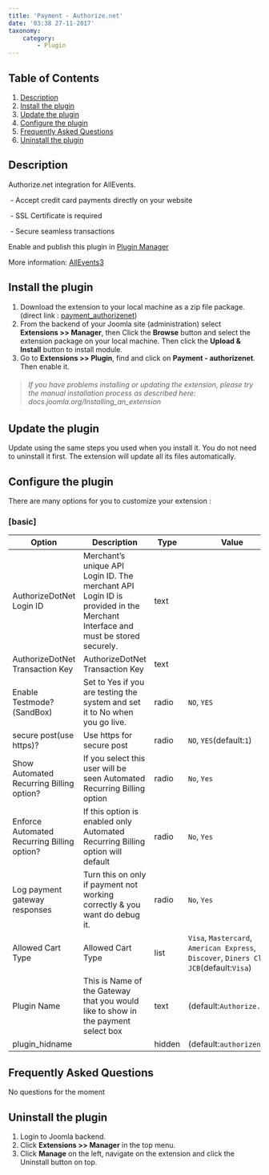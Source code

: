 ```yaml
---
title: 'Payment - Authorize.net'
date: '03:38 27-11-2017'
taxonomy:
    category:
        - Plugin
---
```


## Table of Contents
1. [Description](#description)
2. [Install the plugin](#install-the-plugin)
3. [Update the plugin](#update-the-plugin)
4. [Configure the plugin](#configure-the-plugin)
5. [Frequently Asked Questions](#frequently-asked-questions)
6. [Uninstall the plugin](#uninstall-the-plugin)
	
## Description
<div class="alert alert-info left" style="text-align: left;"><p>Authorize.net integration for AllEvents.</p><p>&nbsp;-&nbsp;Accept credit card payments directly on your website</p><p>&nbsp;-&nbsp;SSL Certificate is required</p><p>&nbsp;-&nbsp;Secure seamless transactions</p><p>Enable and publish this plugin in <a style="text-decoration: underline" href="index.php?option=com_plugins">Plugin Manager</a></p><p>More information: <a style="text-decoration: underline" href="http://www.allevents3.com/" target="_blank" >AllEvents3</a></p></div>

## Install the plugin
1. Download the extension to your local machine as a zip file package.  (direct link : [payment_authorizenet](https://www.allevents3.com/en/joomla-extensions/addons/payment_authorizenet))
2. From the backend of your Joomla site (administration) select **Extensions >> Manager**, then Click the <b>Browse</b> button and select the extension package on your local machine. Then click the **Upload & Install** button to install module.
3. Go to **Extensions >> Plugin**, find and click on **Payment - authorizenet**. Then enable it.

> ###### If you have problems installing or updating the extension, please try the manual installation process as described here: docs.joomla.org/Installing_an_extension

## Update the plugin
Update using the same steps you used when you install it. You do not need to uninstall it first. The extension will update all its files automatically.

## Configure the plugin
There are many options for you to customize your extension :
### [basic]
             
| Option | Description | Type | Value |
| ------ | ----------- | ---- | ----- |
|  AuthorizeDotNet Login ID | Merchant’s unique API Login ID. The merchant API Login ID is provided in the Merchant Interface and must be stored securely. | text | |
|  AuthorizeDotNet Transaction Key | AuthorizeDotNet Transaction Key  | text | |
|  Enable Testmode?(SandBox) | Set to Yes if you are testing the system and set it to No when you go live. | radio | `NO`, `YES`|
|  secure post(use    https)? | Use https for secure post | radio | `NO`, `YES`(default:`1`)|
|  Show Automated Recurring Billing option? | If you select this user will be seen Automated Recurring Billing option | radio | `No`, `Yes`|
|  Enforce Automated Recurring Billing option? | If this option is enabled only Automated Recurring Billing option will default | radio | `No`, `Yes`|
|  Log payment gateway responses | Turn this on only if payment not working correctly & you want do debug it. | radio | `No`, `Yes`|
|  Allowed Cart Type | Allowed Cart Type | list | `Visa`, `Mastercard`, `American Express`, `Discover`, `Diners Club`, `JCB`(default:`Visa`)|
|  Plugin Name | This is Name of the Gateway that you would like to show in the payment select box | text | (default:`Authorize.Net`)|
|  plugin_hidname |  | hidden | (default:`authorizenet`)|


## Frequently Asked Questions
No questions for the moment

## Uninstall the plugin
1. Login to Joomla backend.
2. Click **Extensions >> Manager** in the top menu.
3. Click **Manage** on the left, navigate on the extension and click the Uninstall button on top.
